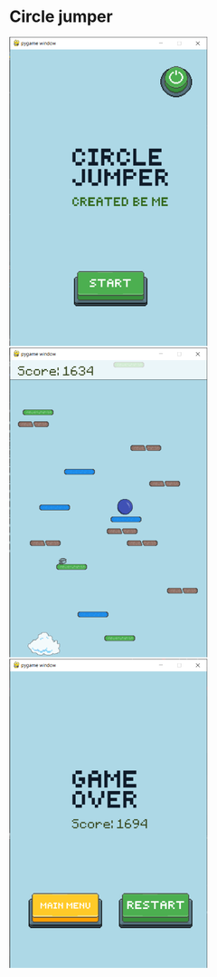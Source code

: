 # Circle jumper

<img src="photos/mainMenu.png" alt="Main menu" width="350"/>
<img src="photos/gameplay.png" alt="Gameplay" width="350"/>
<img src="photos/end.png" alt="Game Over" width="350"/>
